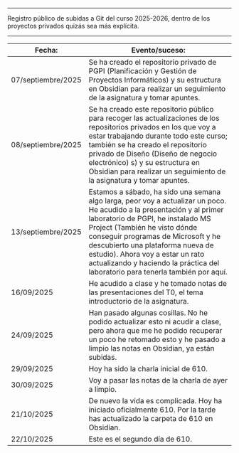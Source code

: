 
---
Registro público de subidas a Git del curso 2025-2026, dentro de los proyectos privados quizás sea más explícita.

---


| Fecha:             | Evento/suceso:                                                                                                                                                                                                                                                                                                                                                                                 |
| ------------------ | ---------------------------------------------------------------------------------------------------------------------------------------------------------------------------------------------------------------------------------------------------------------------------------------------------------------------------------------------------------------------------------------------- |
| 07/septiembre/2025 | Se ha creado el repositorio privado de PGPI (Planificación y Gestión de Proyectos Informáticos) y su estructura en Obsidian para realizar un seguimiento de la asignatura y tomar apuntes.                                                                                                                                                                                                     |
| 08/septiembre/2025 | Se ha creado este repositorio público para recoger las actualizaciones de los repositorios privados en los que voy a estar trabajando durante todo este curso; también se ha creado el repositorio privado de Diseño (Diseño de negocio electrónico) s) y su estructura en Obsidian para realizar un seguimiento de la asignatura y tomar apuntes.                                             |
| 13/septiembre/2025 | Estamos a sábado, ha sido una semana algo larga, peor voy a actualizar un poco. He acudido a la presentación y al primer laboratorio de PGPI, he instalado MS Project (También he visto dónde conseguir programas de Microsoft y he descubierto una plataforma nueva de estudio). Ahora voy a estar un rato actualizando y haciendo la práctica del laboratorio para tenerla también por aquí. |
| 16/09/2025         | He acudido a clase y he tomado notas de las presentaciones del T0, el tema introductorio de la asignatura.                                                                                                                                                                                                                                                                                     |
| 24/09/2025         | Han pasado algunas cosillas. No he podido actualizar esto ni acudir a clase, pero ahora que me he podido recuperar un poco he retomado esto y he pasado a limpio las notas en Obsidian, ya están subidas.                                                                                                                                                                                      |
| 29/09/2025         | Hoy ha sido la charla inicial de 610.                                                                                                                                                                                                                                                                                                                                                          |
| 30/09/2025         | Voy a pasar las notas de la charla de ayer a limpio.                                                                                                                                                                                                                                                                                                                                           |
| 21/10/2025         | De nuevo la vida es complicada. Hoy ha iniciado oficialmente 610. Por la tarde has actualizado la carpeta de 610 en Obsidian.                                                                                                                                                                                                                                                                  |
| 22/10/2025         | Este es el segundo día de 610.                                                                                                                                                                                                                                                                                                                                                                 |
